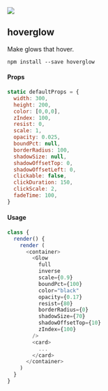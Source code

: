 <img src="https://raw.githubusercontent.com/motion/hoverglow/master/demo.gif" />

## hoverglow

Make glows that hover.

```
npm install --save hoverglow
```

#### Props

```js
static defaultProps = {
  width: 300,
  height: 200,
  color: [0,0,0],
  zIndex: 100,
  resist: 0,
  scale: 1,
  opacity: 0.025,
  boundPct: null,
  borderRadius: 100,
  shadowSize: null,
  shadowOffsetTop: 0,
  shadowOffsetLeft: 0,
  clickable: false,
  clickDuration: 150,
  clickScale: 2,
  fadeTime: 100,
}
```

#### Usage

```js
class {
  render() {
    render (
      <container>
        <Glow
          full
          inverse
          scale={0.9}
          boundPct={100}
          color="black"
          opacity={0.17}
          resist={80}
          borderRadius={0}
          shadowSize={70}
          shadowOffsetTop={10}
          zIndex={100}
        />
        <card>
          ...
        </card>
      </container>
    )
  }
}
```
